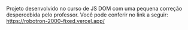 Projeto desenvolvido no curso de JS DOM com uma pequena correção despercebida pelo professor. Você pode conferir no link a seguir: https://robotron-2000-fixed.vercel.app/

